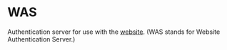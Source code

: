 # WAS
Authentication server for use with the [website](https://github.com/Otter-Bots/otterbots.xyz). (WAS stands for Website Authentication Server.)
